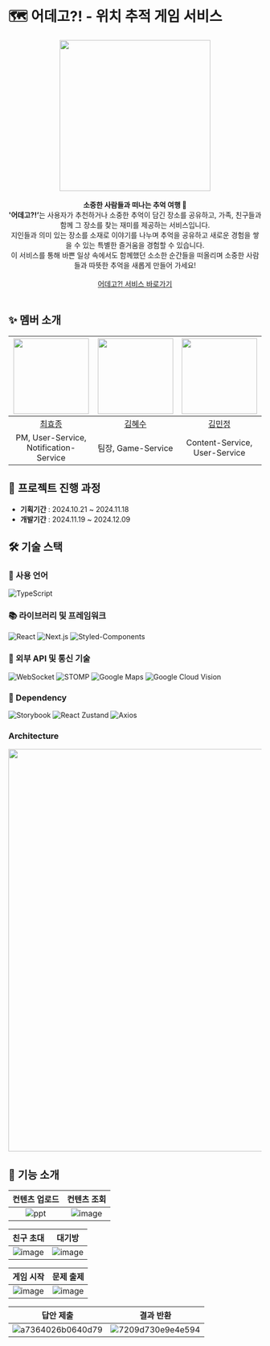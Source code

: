 # 🗺️ 어데고?! - 위치 추적 게임 서비스

<div align=center>

  <img src="https://github.com/user-attachments/assets/38306637-e5db-4335-93a5-82469e8d236e" width="300"><br/>
  <br/><strong> 소중한 사람들과 떠나는 추억 여행 🧳</strong><Br/>
  <strong>'어데고?!’</strong>는 사용자가 추천하거나 소중한 추억이 담긴 장소를 공유하고, 가족, 친구들과 함께 그 장소를 찾는 재미를 제공하는 서비스입니다. <br>지인들과 의미 있는 장소를 소재로 이야기를 나누며 추억을 공유하고 새로운 경험을 쌓을 수 있는  특별한 즐거움을 경험할 수 있습니다. <br> 이 서비스를 통해 바쁜 일상 속에서도 함께했던 소소한 순간들을 떠올리며 소중한 사람들과 따뜻한 추억을 새롭게 만들어 가세요!<br><br>
  <a href="https://urdego.vercel.app/">어데고?! 서비스 바로가기</a><Br/><Br/>
</div>

## ✨ 멤버 소개

<div align="center">
  
| <img src="https://github.com/bluedog129.png" width="150" > | <img src="https://github.com/aaahyesu.png" width="150" > | <img src="https://github.com/minjeongss.png" width="150" > |
| :--------------------------------------------: | :------------------------------------------: | :--------------------------------------------: |
|    [최효종](https://github.com/bluedog129)     |     [김혜수](https://github.com/kod0751)     |    [김민정](https://github.com/minjeongss)     |
|     PM, User-Service, Notification-Service     |              팀장, Game-Service              |         Content-Service, User-Service          |

</div>

## 📅 프로젝트 진행 과정

- **기획기간** : 2024.10.21 ~ 2024.11.18
- **개발기간** : 2024.11.19 ~ 2024.12.09

## 🛠 기술 스택

### 💬 사용 언어

![TypeScript](https://img.shields.io/badge/TypeScript-3178C6?style=for-the-badge&logo=typescript&logoColor=white)

### 📚 라이브러리 및 프레임워크

![React](https://img.shields.io/badge/React-61DAFB?style=for-the-badge&logo=react&logoColor=white)
![Next.js](https://img.shields.io/badge/Next.js-000000?style=for-the-badge&logo=next.js&logoColor=white)
![Styled-Components](https://img.shields.io/badge/Styled_Components-DB7093?style=for-the-badge&logo=styled-components&logoColor=white)

### 📡 외부 API 및 통신 기술

![WebSocket](https://img.shields.io/badge/WebSocket-000000?style=for-the-badge&logo=websocket&logoColor=white)
![STOMP](https://img.shields.io/badge/STOMP-009688?style=for-the-badge&logo=stomp&logoColor=white)
![Google Maps](https://img.shields.io/badge/Google_Maps-4285F4?style=for-the-badge&logo=google-maps&logoColor=white)
![Google Cloud Vision](https://img.shields.io/badge/Google_Cloud_Vision-4285F4?style=for-the-badge&logo=google-cloud&logoColor=white)

### 🔗 Dependency

![Storybook](https://img.shields.io/badge/Storybook-FF4785?style=for-the-badge&logo=storybook&logoColor=white)
![React Zustand](https://img.shields.io/badge/Zustand-000000?style=for-the-badge&logo=react&logoColor=white)
![Axios](https://img.shields.io/badge/Axios-5A29E4?style=for-the-badge&logo=axios&logoColor=white)

### Architecture

<img src="https://github.com/user-attachments/assets/72a93272-8abe-44d0-b9e4-14d609321154" width="800">

## 🎯 기능 소개

| 컨텐츠 업로드 | 컨텐츠 조회 |
| :-----------: | :---------: |
| ![ppt](https://github.com/user-attachments/assets/1c21460c-fef2-4355-9166-f23026880a69)| ![image](https://github.com/user-attachments/assets/92f6db29-93bd-4878-a731-87998c47bb67) |


| 친구 초대 | 대기방 |
| :-------: | :----: |
| ![image](https://github.com/user-attachments/assets/e3747f88-687f-4275-b8e5-384f49beebc7) | ![image](https://github.com/user-attachments/assets/caacfdec-9429-4686-b6d3-fb9f24a8c7b0) |

| 게임 시작 | 문제 출제 |
| :-------: | :-------: |
| ![image](https://github.com/user-attachments/assets/0ef508c5-fdfb-4c1f-b2da-ccf3b1f345c0) | ![image](https://github.com/user-attachments/assets/448292d3-4124-4002-822a-12ceb08ec2fc) |


| 답안 제출 | 결과 반환 |
| :-------: | :-------: |
| ![a7364026b0640d79](https://github.com/user-attachments/assets/345804da-a8bd-44e6-9cf8-9f8cfa71265f) | ![7209d730e9e4e594](https://github.com/user-attachments/assets/3b51a2de-272e-4561-b12f-07fc6bdeba0b) |

